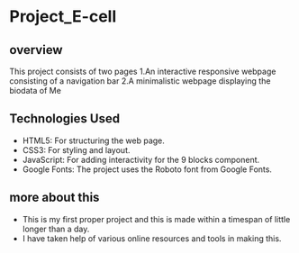 # Project_E-cell

## overview
This project consists of two pages
1.An interactive responsive webpage consisting of a navigation bar 
2.A minimalistic webpage displaying the biodata of Me


## Technologies Used
- HTML5: For structuring the web page.
- CSS3: For styling and layout.
- JavaScript: For adding interactivity for the 9 blocks component.
- Google Fonts: The project uses the Roboto font from Google Fonts.


## more about this
- This is my first proper project and this is made within a timespan of little longer than a day.
- I have taken help of various online resources and tools in making this. 

